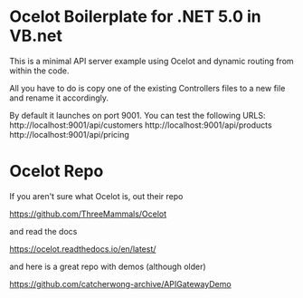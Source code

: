 # Ocelot Boilerplate for .NET 5.0 in VB.net

This is a minimal API server example using Ocelot and dynamic routing from within the code.

All you have to do is copy one of the existing Controllers files to a new file and rename it accordingly.

By default it launches on port 9001. You can test the following URLS:
http://localhost:9001/api/customers
http://localhost:9001/api/products
http://localhost:9001/api/pricing

# Ocelot Repo

If you aren't sure what Ocelot is, out their repo

https://github.com/ThreeMammals/Ocelot

and read the docs

https://ocelot.readthedocs.io/en/latest/

and here is a great repo with demos (although older)

https://github.com/catcherwong-archive/APIGatewayDemo
